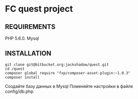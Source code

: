 FC quest project
============================

REQUIREMENTS
------------
 PHP 5.6.0.
 Mysql


INSTALLATION
------------
~~~
git clone git@bitbucket.org:jackshadow/quest.git
cd /quest
composer global require "fxp/composer-asset-plugin:~1.0.3"
composer install
~~~
Создайте базу данных в Mysql
Поменяйте настройки в файле
config/db.php